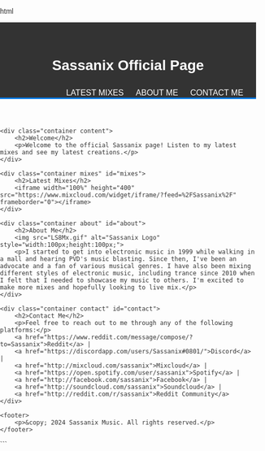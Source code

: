 html
<!DOCTYPE html>
<html lang="en">
<head>
    <meta charset="UTF-8">
    <meta name="viewport" content="width=device-width, initial-scale=1.0">
    <title>Sassanix Official Page</title>
    <style>
        body {
            font-family: Arial, sans-serif;
            margin: 0;
            padding: 0;
            color: #333;
        }
        .container {
            width: 90%;
            margin: auto;
            overflow: hidden;
        }
        header {
            background: #333;
            color: #fff;
            padding-top: 30px;
            min-height: 70px;
            border-bottom: #0779e4 3px solid;
        }
        header a {
            color: #fff;
            text-decoration: none;
            text-transform: uppercase;
            font-size: 16px;
        }
        nav {
            float: right;
            margin-top: 10px;
        }
        nav a {
            margin-left: 20px;
        }
        .content, .mixes, .about, .contact {
            padding: 20px 0;
            clear: both;
        }
        .content img, .about img {
            float: left;
            margin-right: 20px;
            border-radius: 50%;
        }
        footer {
            background: #333;
            color: #fff;
            text-align: center;
            padding: 20px 0;
        }
        @media (max-width: 600px) {
            nav, .container, header {
                float: none;
                text-align: center;
                width: 100%;
            }
            nav a {
                display: block;
                margin: 0;
            }
            .content img, .about img {
                margin: auto;
                float: none;
                display: block;
            }
        }
    </style>
</head>
<body>
    <header>
        <div class="container">
            <h1>Sassanix Official Page</h1>
            <nav>
                <a href="#mixes">Latest Mixes</a>
                <a href="#about">About Me</a>
                <a href="#contact">Contact Me</a>
            </nav>
        </div>
    </header>

    <div class="container content">
        <h2>Welcome</h2>
        <p>Welcome to the official Sassanix page! Listen to my latest mixes and see my latest creations.</p>
    </div>

    <div class="container mixes" id="mixes">
        <h2>Latest Mixes</h2>
        <iframe width="100%" height="400" src="https://www.mixcloud.com/widget/iframe/?feed=%2FSassanix%2F" frameborder="0"></iframe>
    </div>

    <div class="container about" id="about">
        <h2>About Me</h2>
        <img src="LS8Mx.gif" alt="Sassanix Logo" style="width:100px;height:100px;">
        <p>I started to get into electronic music in 1999 while walking in a mall and hearing PVD's music blasting. Since then, I've been an advocate and a fan of various musical genres. I have also been mixing different styles of electronic music, including trance since 2010 when I felt that I needed to showcase my music to others. I'm excited to make more mixes and hopefully looking to live mix.</p>
    </div>

    <div class="container contact" id="contact">
        <h2>Contact Me</h2>
        <p>Feel free to reach out to me through any of the following platforms:</p>
        <a href="https://www.reddit.com/message/compose/?to=Sassanix">Reddit</a> |
        <a href="https://discordapp.com/users/Sassanix#0801/">Discord</a> |
        <a href="http://mixcloud.com/sassanix">Mixcloud</a> |
        <a href="https://open.spotify.com/user/sassanix">Spotify</a> |
        <a href="http://facebook.com/sassanix">Facebook</a> |
        <a href="http://soundcloud.com/sassanix">Soundcloud</a> |
        <a href="http://reddit.com/r/sassanix">Reddit Community</a>
    </div>

    <footer>
        <p>&copy; 2024 Sassanix Music. All rights reserved.</p>
    </footer>
</body>
</html>
```

